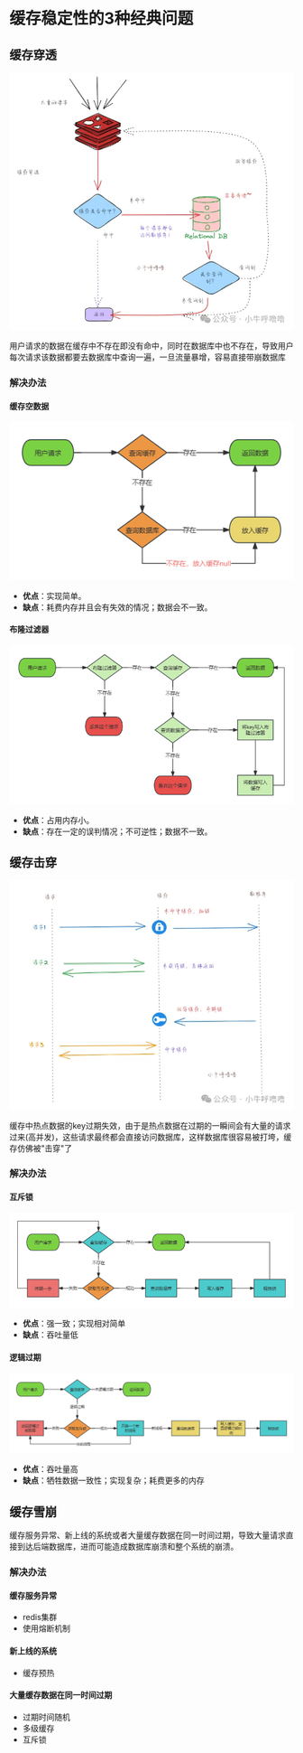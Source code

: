 # 缓存稳定性的3种经典问题

## 缓存穿透
![img.png](img.png)

用户请求的数据在缓存中不存在即没有命中，同时在数据库中也不存在，导致用户每次请求该数据都要去数据库中查询一遍，一旦流量暴增，容易直接带崩数据库

### 解决办法

#### 缓存空数据
![img_1.png](img_1.png)

- **优点**：实现简单。
- **缺点**：耗费内存并且会有失效的情况；数据会不一致。

#### 布隆过滤器
![img_2.png](img_2.png)

- **优点**：占用内存小。
- **缺点**：存在一定的误判情况；不可逆性；数据不一致。

## 缓存击穿
![img_3.png](img_3.png)

缓存中热点数据的key过期失效，由于是热点数据在过期的一瞬间会有大量的请求过来(高并发)，这些请求最终都会直接访问数据库，这样数据库很容易被打垮，缓存仿佛被"击穿"了

### 解决办法

#### 互斥锁
![img_4.png](img_4.png)

- **优点**：强一致；实现相对简单
- **缺点**：吞吐量低

#### 逻辑过期
![img_5.png](img_5.png)

- **优点**：吞吐量高
- **缺点**：牺牲数据一致性；实现复杂；耗费更多的内存

## 缓存雪崩
缓存服务异常、新上线的系统或者大量缓存数据在同一时间过期，导致大量请求直接到达后端数据库，进而可能造成数据库崩溃和整个系统的崩溃。

### 解决办法
#### 缓存服务异常
- redis集群
- 使用熔断机制
#### 新上线的系统
- 缓存预热
#### 大量缓存数据在同一时间过期
- 过期时间随机
- 多级缓存
- 互斥锁

